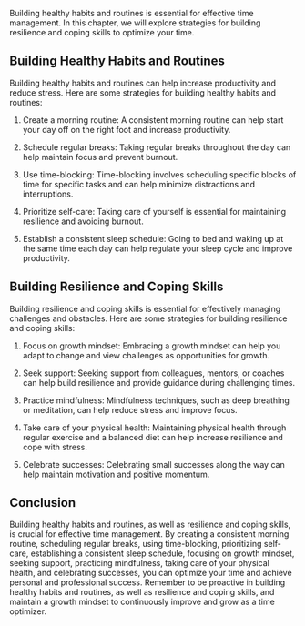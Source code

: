 
Building healthy habits and routines is essential for effective time management. In this chapter, we will explore strategies for building resilience and coping skills to optimize your time.

Building Healthy Habits and Routines
------------------------------------

Building healthy habits and routines can help increase productivity and reduce stress. Here are some strategies for building healthy habits and routines:

1. Create a morning routine: A consistent morning routine can help start your day off on the right foot and increase productivity.

2. Schedule regular breaks: Taking regular breaks throughout the day can help maintain focus and prevent burnout.

3. Use time-blocking: Time-blocking involves scheduling specific blocks of time for specific tasks and can help minimize distractions and interruptions.

4. Prioritize self-care: Taking care of yourself is essential for maintaining resilience and avoiding burnout.

5. Establish a consistent sleep schedule: Going to bed and waking up at the same time each day can help regulate your sleep cycle and improve productivity.

Building Resilience and Coping Skills
-------------------------------------

Building resilience and coping skills is essential for effectively managing challenges and obstacles. Here are some strategies for building resilience and coping skills:

1. Focus on growth mindset: Embracing a growth mindset can help you adapt to change and view challenges as opportunities for growth.

2. Seek support: Seeking support from colleagues, mentors, or coaches can help build resilience and provide guidance during challenging times.

3. Practice mindfulness: Mindfulness techniques, such as deep breathing or meditation, can help reduce stress and improve focus.

4. Take care of your physical health: Maintaining physical health through regular exercise and a balanced diet can help increase resilience and cope with stress.

5. Celebrate successes: Celebrating small successes along the way can help maintain motivation and positive momentum.

Conclusion
----------

Building healthy habits and routines, as well as resilience and coping skills, is crucial for effective time management. By creating a consistent morning routine, scheduling regular breaks, using time-blocking, prioritizing self-care, establishing a consistent sleep schedule, focusing on growth mindset, seeking support, practicing mindfulness, taking care of your physical health, and celebrating successes, you can optimize your time and achieve personal and professional success. Remember to be proactive in building healthy habits and routines, as well as resilience and coping skills, and maintain a growth mindset to continuously improve and grow as a time optimizer.
